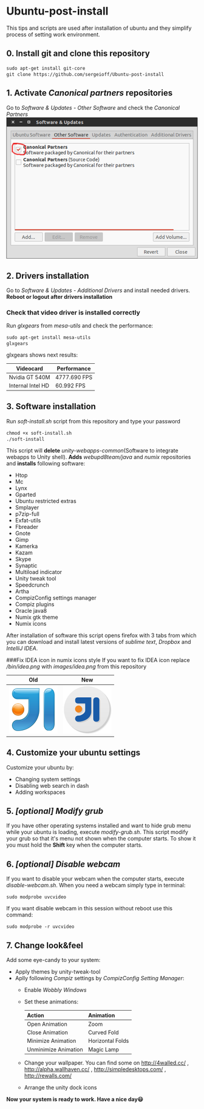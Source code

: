 # Ubuntu-post-install
This tips and scripts are used after installation of ubuntu and they simplify process of setting work environment.

## 0. Install git and clone this repository
```Shell
sudo apt-get install git-core
git clone https://github.com/sergeioff/Ubuntu-post-install
```

## 1. Activate *Canonical partners* repositories
Go to *Software & Updates - Other Software* and check the *Canonical Partners* 
![Enabling canonical partners repositories](images/canonicalPartners.png)

## 2. Drivers installation
Go to *Software & Updates - Additional Drivers* and install needed drivers.
**Reboot or logout after drivers installation**
### Check that video driver is installed correctly
Run *glxgears* from *mesa-utils* and check the performance:
```Shell
sudo apt-get install mesa-utils
glxgears
```
glxgears shows next results:

  Videocard | Performance
  ----------|------------
  Nvidia GT 540M | 4777.690 FPS
  Internal Intel HD | 60.992 FPS

## 3. Software installation
Run *soft-install.sh* script from this repository and type your password
```Shell
chmod +x soft-install.sh
./soft-install
```
This script will **delete** *unity-webapps-common*(Software to integrate webapps to Unity shell). **Adds** *webupd8team/java* and *numix* repositories and **installs** following software:
* Htop
* Mc
* Lynx
* Gparted
* Ubuntu restricted extras
* Smplayer
* p7zip-full
* Exfat-utils
* Fbreader
* Gnote 
* Gimp
* Kamerka
* Kazam
* Skype
* Synaptic
* Multiload indicator
* Unity tweak tool
* Speedcrunch
* Artha
* CompizConfig settings manager
* Compiz plugins
* Oracle java8
* Numix gtk theme
* Numix icons

After installation of software this script opens firefox with 3 tabs from which you can download and install latest versions of *sublime text*, *Dropbox* and *IntelliJ IDEA*.

###Fix IDEA icon in numix icons style
If you want to fix IDEA icon replace *<ideaDirectory>/bin/idea.png* with *images/idea.png* from this repository

Old | New
----|----
![Old icon](images/ideaOld.png) | ![New icon](images/idea.png)

## 4. Customize your ubuntu settings
Customize your ubuntu by:
* Changing system settings 
* Disabling web search in dash
* Adding workspaces

## 5. *[optional] Modify grub*
If you have other operating systems installed and want to hide grub menu while your ubuntu is loading, execute *modify-grub.sh*. This script modify your grub so that it's menu not shown when the computer starts. To show it you must hold the **Shift** key when the computer starts.

## 6. *[optional] Disable webcam*
If you want to disable your webcam when the computer starts, execute *disable-webcam.sh*.
When you need a webcam simply type in terminal:
```Shell
sudo modprobe uvcvideo
```
If you want disable webcam in this session without reboot use this command:
```Shell
sudo modprobe -r uvcvideo
```

## 7. Change look&feel
Add some eye-candy to your system:
* Apply themes by unity-tweak-tool
* Aplly following *Compiz* settings by *CompizConfig Setting Manager*:
  * Enable *Wobbly Windows*
  * Set these animations:

      Action | Animation
      -------|----------
      Open Animation | Zoom
	  Close Animation | Curved Fold
      Minimize Animation | Horizontal Folds
      Unminimize Animation | Magic Lamp

  * Change your wallpaper. You can find some on http://4walled.cc/ , http://alpha.wallhaven.cc/ , http://simpledesktops.com/ , http://rewalls.com/
  * Arrange the unity dock icons


**Now your system is ready to work. Have a nice day:smiley:**